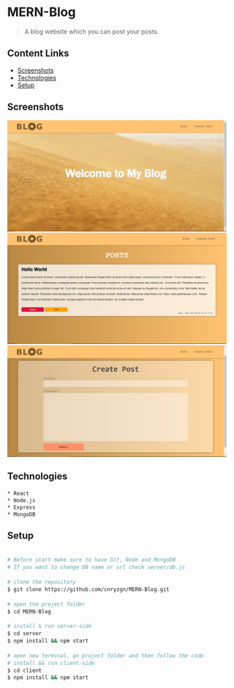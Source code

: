 # MERN-Blog
> A blog website which you can post your posts.

## Content Links
* [Screenshots](https://github.com/cnryzgn/MERN-Blog#Screenshots)<br>
* [Technologies](https://github.com/cnryzgn/MERN-Blog#Technologies)<br>
* [Setup](https://github.com/cnryzgn/MERN-Blog#Setup)

## Screenshots
![](https://github.com/cnryzgn/MERN-Blog/blob/main/screenshots/home.jpg)
![](https://github.com/cnryzgn/MERN-Blog/blob/main/screenshots/post.jpg)
![](https://github.com/cnryzgn/MERN-Blog/blob/main/screenshots/create-post.jpg)

## Technologies
    * React
    * Node.js
    * Express
    * MongoDB

## Setup
```bash

# Before start make sure to have Git, Node and MongoDB
# If you want to change DB name or url check server/db.js

# clone the repository
$ git clone https://github.com/cnryzgn/MERN-Blog.git

# open the project folder
$ cd MERN-Blog

# install & run server-side
$ cd server
$ npm install && npm start

# open new terminal, go project folder and then follow the code
# install && run client-side
$ cd client
$ npm install && npm start

```
